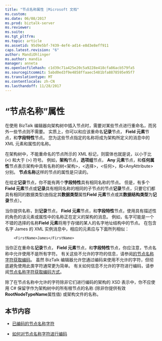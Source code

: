 ```yaml
---
title: "节点名称属性 |Microsoft 文档"
ms.custom: 
ms.date: 06/08/2017
ms.prod: biztalk-server
ms.reviewer: 
ms.suite: 
ms.tgt_pltfrm: 
ms.topic: article
ms.assetid: 95d9e5bf-7439-4ef4-ad14-e8d3e8eff911
caps.latest.revision: "6"
author: MandiOhlinger
ms.author: mandia
manager: anneta
ms.openlocfilehash: c1d39c71a425e20c5a9228e418cfa86acb579fa5
ms.sourcegitcommit: 5abd0ed3f9e4858ffaaec5481bfa8878595e95f7
ms.translationtype: MT
ms.contentlocale: zh-CN
ms.lasthandoff: 11/28/2017
---
```

# <a name="node-name-property"></a>“节点名称”属性
在使用 BizTalk 编辑器向架构树中插入节点时，需要对某些节点进行重命名，而另外一些节点则不需要。 实质上，你可以和应该重命名**记录**节点， **Field 元素**节点，和**字段特性**节点。 您为这些节点指定的名称将成为架构所定义的消息中的 XML 元素和属性的名称。  
  
 在架构树中，不能重命名的节点所示的 XML 标记，则窗体也就是说，以小于比 (\<) 和大于 (\>) 符号。 例如，**架构**节点，**选项组**节点， **Any 元素**节点，和**任何属性**节点表示架构中具有名称的树\<架构\>，\<选择\>，\<任何\>，和\<AnyAttribute\>分别。 **节点名称**这样的节点的属性是只读的。  
  
 在给定**记录**节点，你不能有两个**字段特性**具有相同名称的节点。 但是，有多个**Field 元素**节点或**记录**具有相同名称的相同的子节点的节点**记录**节点，只要它们都具有相同的数据类型(由指定其**数据类型**属性**Field 元素**节点或其**数据结构类型**为**记录**节点）。  
  
 当你提供名称，到**记录**节点， **Field 元素**节点，和**字段特性**节点，使用具有描述性的角色的该元素或属性中的名称正在定义的架构的消息。 例如，名字可能是一个不错的选择的名称**Field 元素**将用于存储的某人的名字地址结构中的节点。 在包含名字 James 的 XML 实例消息中，相应的元素应与下面所列相似：  
  
```  
    <FirstName>James</FirstName>  
```  
  
 当你正在重命名**记录**节点， **Field 元素**节点，和**字段特性**节点，你应注意，节点名称中允许使用不是所有字符。 有关这些不允许的字符的信息，请参阅[的节点名称字符获取编码](../core/which-node-name-characters-get-encoded.md)。 虽然 BizTalk 编辑器允许您通过编码来使用不允许的字符，但彻底避免使用此类字符通常更为简单。 有关如何信息不允许的字符进行编码，请参阅[节点名称字符获取编码方式](../core/how-node-name-characters-get-encoded.md)。  
  
 除了在节点名称中允许的字符除非它们进行编码的架构的 XSD 表示中，你不应使用 C# 保留字作为架构树中的所有根节点的名称 (除非你提供有效**RootNodeTypeName**属性值) 或架构文件的名称。  
  
## <a name="in-this-section"></a>本节内容  
  
-   [已编码的节点名称字符](../core/which-node-name-characters-get-encoded.md)  
  
-   [如何对节点名称字符进行编码](../core/how-node-name-characters-get-encoded.md)